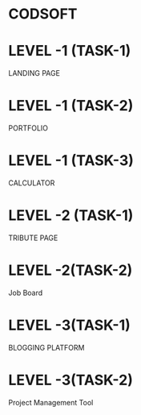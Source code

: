 # CODSOFT

# LEVEL -1 (TASK-1)
  LANDING PAGE

# LEVEL -1 (TASK-2)
  PORTFOLIO

# LEVEL -1 (TASK-3)
CALCULATOR

# LEVEL -2 (TASK-1)
TRIBUTE PAGE

# LEVEL -2(TASK-2)
Job Board

# LEVEL -3(TASK-1)
BLOGGING PLATFORM

# LEVEL -3(TASK-2)
Project Management Tool
